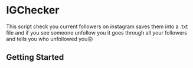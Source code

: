 # IGChecker

This script check you current followers on instagram saves them into a .txt file and if you see someone unfollow you it goes through all your followers and tells you who unfollowed you🙃

<!-- GETTING STARTED -->
## Getting Started
